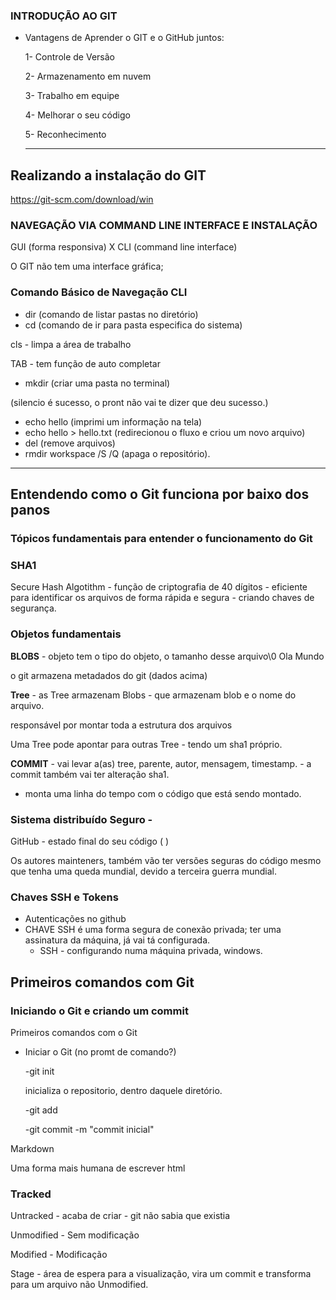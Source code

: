 ### INTRODUÇÃO AO GIT

- Vantagens de Aprender o GIT e o GitHub juntos:

  1- Controle de Versão

  2- Armazenamento em nuvem

  3- Trabalho em equipe

  4- Melhorar o seu código

  5- Reconhecimento

  ------

## Realizando a instalação do GIT

https://git-scm.com/download/win

### NAVEGAÇÃO VIA COMMAND LINE INTERFACE E INSTALAÇÃO

GUI (forma responsiva) X CLI (command line interface)

O GIT não tem uma interface gráfica;

### Comando Básico de Navegação CLI

- dir (comando de listar pastas no diretório)
- cd (comando de ir para pasta especifica do sistema)

cls - limpa a área de trabalho

TAB - tem função de auto completar

- mkdir (criar uma pasta no terminal)

(silencio é sucesso, o pront não vai te dizer que deu sucesso.)

- echo hello (imprimi um informação na tela)
- echo hello > hello.txt (redirecionou o fluxo e criou um novo arquivo)
- del (remove arquivos)
- rmdir workspace /S /Q (apaga o repositório).

------

## Entendendo como o Git funciona por baixo dos panos

### Tópicos fundamentais para entender o funcionamento do Git

### SHA1

Secure Hash Algotithm -  função de criptografia de 40 dígitos - eficiente para identificar os arquivos de forma rápida e segura - criando chaves de segurança.

### Objetos fundamentais

**BLOBS** -  objeto tem o tipo do objeto, o tamanho desse arquivo\0  Ola Mundo

o git armazena metadados do git (dados acima)

**Tree** - as Tree armazenam Blobs - que armazenam blob e o nome do arquivo.

responsável por montar toda a estrutura dos arquivos

Uma Tree pode apontar para outras Tree - tendo um sha1 próprio.

**COMMIT** - vai levar a(as) tree, parente, autor, mensagem, timestamp. - a commit também vai ter alteração sha1.

- monta uma linha do tempo com o código que está sendo montado.

### Sistema distribuído Seguro -

GitHub - estado final do seu código ( )

Os autores mainteners, também vão ter versões seguras do código mesmo que tenha uma queda mundial, devido a terceira guerra mundial.

### Chaves SSH e Tokens

- Autenticações no github
- CHAVE SSH é uma forma segura de conexão privada; ter uma assinatura da máquina, já vai tá configurada.
  - SSH - configurando numa máquina privada, windows.

## Primeiros comandos com Git

### Iniciando o Git e criando um commit

Primeiros comandos com o Git

- Iniciar o Git (no promt de comando?)

  -git  init

  inicializa o repositorio, dentro daquele diretório.

  -git add

  -git commit  -m "commit inicial"

Markdown

Uma forma mais humana de escrever html

### Tracked

Untracked - acaba de criar - git não sabia que existia

Unmodified - Sem modificação

Modified - Modificação

Stage - área de espera para a visualização, vira um commit e transforma para um arquivo não Unmodified.